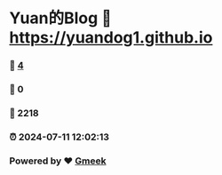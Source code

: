 # Yuan的Blog :link: https://yuandog1.github.io 
### :page_facing_up: [4](https://yuandog1.github.io/tag.html) 
### :speech_balloon: 0 
### :hibiscus: 2218 
### :alarm_clock: 2024-07-11 12:02:13 
### Powered by :heart: [Gmeek](https://github.com/Meekdai/Gmeek)
